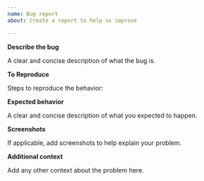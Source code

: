 ```yaml
---
name: Bug report
about: Create a report to help us improve

---
```


**Describe the bug**

A clear and concise description of what the bug is.

**To Reproduce**

Steps to reproduce the behavior:


**Expected behavior**

A clear and concise description of what you expected to happen.

**Screenshots**

If applicable, add screenshots to help explain your problem.


**Additional context**

Add any other context about the problem here.
